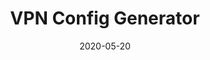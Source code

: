 ---
slug: "/projects/vpn-config-generator/"
date: "2020-05-20"
title: "VPN Config Generator"
image: "/img/vpnConfigGen.png"
techStack:
    - "PHP"
    - "Bash"
    - "MySQL"
description: "Internal tool used to automate generating vpn configuration files and keys. Used in group projects to keep track of who had access to my server. Used MySQL database to store user information so I knew which key belonged to which user. PHP script triggered bash script to create new keys for users, and also inserted a record into the SQL database."
link: "https://github.com/noahvarghese/vpnConfigGen"
---